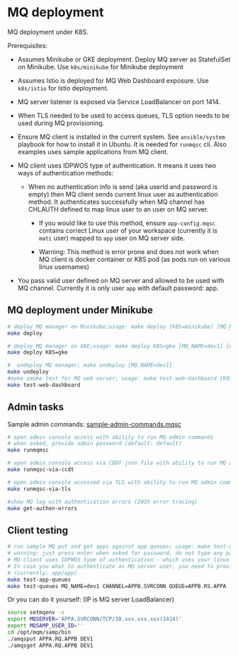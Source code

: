# MQ deployment

MQ deployment under K8S.

Prerequisites:

* Assumes Minikube or GKE deployment. Deploy MQ server as StatefulSet on Minikube. Use `k8s/minikube` for Minikube deployment

* Assumes Istio is deployed for MQ Web Dashboard exposure. Use `k8s/istio` for Istio deployment.

* MQ server listener is exposed via Service LoadBalancer on port 1414.

* When TLS needed to be used to access queues, TLS option needs to be used during MQ provisioning.

* Ensure MQ client is installed in the current system. See `ansible/system` playbook for how to install it in Ubuntu. It is needed for `runmqsc` cli. Also examples uses sample applications from MQ client.

* MQ client uses IDPWOS type of authentication. It means it uses two ways of authentication methods:

  * When no authentication info is send (aka userId and password is empty) then MQ client sends current linux user as authentication method. It authenticates successfully when MQ channel has CHLAUTH defined to map linux user to an user on MQ server.

    * If you would like to use this method, ensure `app-config.mqsc` contains correct Linux user of your workspace (currently it is `mati` user) mapped to `app` user on MQ server side.

    * Warning: This method is error prone and does not work when MQ client is docker container or K8S pod (as pods run on various linux usernames)

* You pass valid user defined on MQ server and allowed to be used with MQ channel. Currently it is only user `app` with default password: app.

## MQ deployment under Minikube

```bash
# deploy MQ manager on Minikube;usage: make deploy [K8S=minikube] [MQ_NAME=dev1] [APP_PASS=app] [TLS=true] [PERSISTENCE=false] [DEBUG=false]
make deploy

# deploy MQ manager on GKE;usage: make deploy K8S=gke [MQ_NAME=dev1] [APP_PASS=app] [TLS=true] [PERSISTENCE=false] [DEBUG=false]
make deploy K8S=gke

#  undeploy MQ manager; make undeploy [MQ_NAME=dev1]
make undeploy
#make smoke test for MQ web server; usage: make test-web-dashboard [K8S=minikube] [MQ_NAME=dev1]
make test-web-dashboard
```

## Admin tasks

Sample admin commands: [sample-admin-commands.mqsc](sample-admin-commands.mqsc)

```bash
# open admin console access with ability to run MQ admin commands
# when asked, provide admin password (default: default)
make runmqmsc
```

```bash
# open admin console access via CDDT json file with ability to run MQ admin commands
make runmqsc-via-ccdt

# open admin console accessed via TLS with ability to run MQ admin commands
make runmqsc-via-tls
```

```bash
#show MQ log with authentication errors (2035 error tracing)
make get-authen-errors
```

## Client testing

```bash
# run sample MQ put and get apps against app queues; usage: make test-app-queues [MQ_NAME=dev1]
# warning: just press enter when asked for password, do not type any password
# MQ client uses IDPWOS type of authentication - which uses your linux user name as UserId.
# In case you what to authenticate as MQ server user, you need to provider its MQ userId and password
# (currently: app/app)
make test-app-queues
make test-queues MQ_NAME=dev1 CHANNEL=APPB.SVRCONN QUEUE=APPB.RS.APPA
```

Or you can do it yourself: (IP is MQ server LoadBalancer)

```bash
source setmqenv -s
export MQSERVER='APPA.SVRCONN/TCP/10.xxx.xxx.xxx(1414)'
export MQSAMP_USER_ID=''
cd /opt/mqm/samp/bin
./amqsput APPA.RQ.APPB DEV1
./amqsget APPA.RQ.APPB DEV1
```
